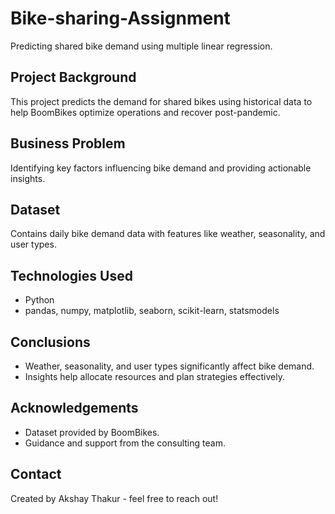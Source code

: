 # Bike-sharing-Assignment
Predicting shared bike demand using multiple linear regression.

## Project Background
This project predicts the demand for shared bikes using historical data to help BoomBikes optimize operations and recover post-pandemic.

## Business Problem
Identifying key factors influencing bike demand and providing actionable insights.

## Dataset
Contains daily bike demand data with features like weather, seasonality, and user types.

## Technologies Used
- Python
- pandas, numpy, matplotlib, seaborn, scikit-learn, statsmodels

## Conclusions
- Weather, seasonality, and user types significantly affect bike demand.
- Insights help allocate resources and plan strategies effectively.

## Acknowledgements
- Dataset provided by BoomBikes.
- Guidance and support from the consulting team.

## Contact
Created by Akshay Thakur - feel free to reach out!

